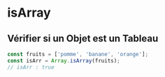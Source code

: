 # isArray

## Vérifier si un Objet est un Tableau

```javascript
const fruits = ['pomme', 'banane', 'orange'];
const isArr = Array.isArray(fruits);
// isArr : true
```
